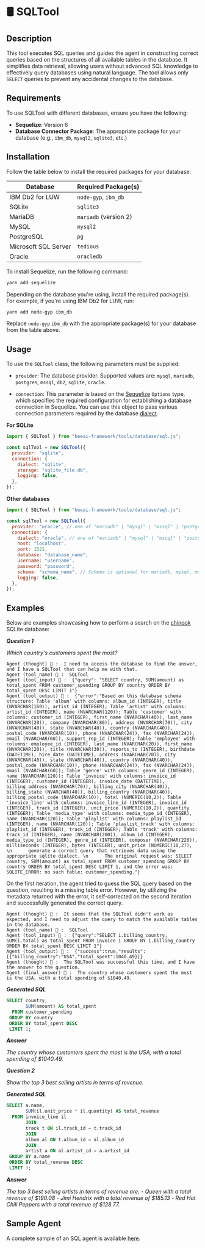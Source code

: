 # 🛢️ SQLTool

## Description

This tool executes SQL queries and guides the agent in constructing correct queries based on the structures of all available tables in the database. It simplifies data retrieval, allowing users without advanced SQL knowledge to effectively query databases using natural language. The tool allows only `SELECT` queries to prevent any accidental changes to the database.

## Requirements

To use SQLTool with different databases, ensure you have the following:

- **Sequelize**: Version 6
- **Database Connector Package**: The appropriate package for your database (e.g., `ibm_db`, `mysql2`, `sqlite3`, etc.)

## Installation

Follow the table below to install the required packages for your database:

| Database             | Required Package(s)   |
| -------------------- | --------------------- |
| IBM Db2 for LUW      | `node-gyp`, `ibm_db`  |
| SQLite               | `sqlite3`             |
| MariaDB              | `mariadb` (version 2) |
| MySQL                | `mysql2`              |
| PostgreSQL           | `pg`                  |
| Microsoft SQL Server | `tedious`             |
| Oracle               | `oracledb`            |

To install Sequelize, run the following command:

```bash
yarn add sequelize
```

Depending on the database you're using, install the required package(s). For example, if you're using IBM Db2 for LUW, run:

```bash
yarn add node-gyp ibm_db
```

Replace `node-gyp` `ibm_db` with the appropriate package(s) for your database from the table above.

## Usage

To use the `SQLTool` class, the following parameters must be supplied:

- `provider`: The database provider. Supported values are: `mysql`, `mariadb`, `postgres`, `mssql`, `db2`, `sqlite`, `oracle`.

- `connection`: This parameter is based on the [Sequelize](https://sequelize.org/api/v6/class/src/sequelize.js~sequelize#instance-constructor-constructor) `Options` type, which specifies the required configuration for establishing a database connection in Sequelize. You can use this object to pass various connection parameters required by the database [dialect](https://sequelize.org/docs/v6/other-topics/dialect-specific-things/).

**For SQLite**

```js
import { SQLTool } from "beeai-framework/tools/database/sql.js";

const sqlTool = new SQLTool({
  provider: "sqlite",
  connection: {
    dialect: "sqlite",
    storage: "sqlite_file.db",
    logging: false,
  },
});
```

**Other databases**

```js
import { SQLTool } from "beeai-framework/tools/database/sql.js";

const sqlTool = new SQLTool({
  provider: "oracle", // one of "mariadb" | "mysql" | "mssql" | "postgres" | "db2"
  connection: {
    dialect: "oracle", // one of "mariadb" | "mysql" | "mssql" | "postgres" | "db2"
    host: "localhost",
    port: 1521,
    database: "database_name",
    username: "username",
    password: "password",
    schema: "schema_name", // Schema is optional for mariadb, mysql, mssql, postgres
    logging: false,
  },
});
```

## Examples

Below are examples showcasing how to perform a search on the [chinook](https://github.com/lerocha/chinook-database) SQLite database:

**_Question 1_**

_Which country's customers spent the most?_

```
Agent (thought) 🤖 :  I need to access the database to find the answer, and I have a SQLTool that can help me with that.
Agent (tool_name) 🤖 :  SQLTool
Agent (tool_input) 🤖 :  {"query": "SELECT country, SUM(amount) as total_spent FROM customer_spending GROUP BY country ORDER BY total_spent DESC LIMIT 1"}
Agent (tool_output) 🤖 :  {"error":"Based on this database schema structure: Table 'album' with columns: album_id (INTEGER), title (NVARCHAR(160)), artist_id (INTEGER); Table 'artist' with columns: artist_id (INTEGER), name (NVARCHAR(120)); Table 'customer' with columns: customer_id (INTEGER), first_name (NVARCHAR(40)), last_name (NVARCHAR(20)), company (NVARCHAR(80)), address (NVARCHAR(70)), city (NVARCHAR(40)), state (NVARCHAR(40)), country (NVARCHAR(40)), postal_code (NVARCHAR(10)), phone (NVARCHAR(24)), fax (NVARCHAR(24)), email (NVARCHAR(60)), support_rep_id (INTEGER); Table 'employee' with columns: employee_id (INTEGER), last_name (NVARCHAR(20)), first_name (NVARCHAR(20)), title (NVARCHAR(30)), reports_to (INTEGER), birthdate (DATETIME), hire_date (DATETIME), address (NVARCHAR(70)), city (NVARCHAR(40)), state (NVARCHAR(40)), country (NVARCHAR(40)), postal_code (NVARCHAR(10)), phone (NVARCHAR(24)), fax (NVARCHAR(24)), email (NVARCHAR(60)); Table 'genre' with columns: genre_id (INTEGER), name (NVARCHAR(120)); Table 'invoice' with columns: invoice_id (INTEGER), customer_id (INTEGER), invoice_date (DATETIME), billing_address (NVARCHAR(70)), billing_city (NVARCHAR(40)), billing_state (NVARCHAR(40)), billing_country (NVARCHAR(40)), billing_postal_code (NVARCHAR(10)), total (NUMERIC(10,2)); Table 'invoice_line' with columns: invoice_line_id (INTEGER), invoice_id (INTEGER), track_id (INTEGER), unit_price (NUMERIC(10,2)), quantity (INTEGER); Table 'media_type' with columns: media_type_id (INTEGER), name (NVARCHAR(120)); Table 'playlist' with columns: playlist_id (INTEGER), name (NVARCHAR(120)); Table 'playlist_track' with columns: playlist_id (INTEGER), track_id (INTEGER); Table 'track' with columns: track_id (INTEGER), name (NVARCHAR(200)), album_id (INTEGER), media_type_id (INTEGER), genre_id (INTEGER), composer (NVARCHAR(220)), milliseconds (INTEGER), bytes (INTEGER), unit_price (NUMERIC(10,2)), \n      generate a correct query that retrieves data using the appropriate sqlite dialect. \n      The original request was: SELECT country, SUM(amount) as total_spent FROM customer_spending GROUP BY country ORDER BY total_spent DESC LIMIT 1, and the error was: SQLITE_ERROR: no such table: customer_spending."}
```

On the first iteration, the agent tried to guess the SQL query based on the question, resulting in a missing table error. However, by utilizing the metadata returned with the error, it self-corrected on the second iteration and successfully generated the correct query.

```
Agent (thought) 🤖 :  It seems that the SQLTool didn't work as expected, and I need to adjust the query to match the available tables in the database.
Agent (tool_name) 🤖 :  SQLTool
Agent (tool_input) 🤖 :  {"query":"SELECT i.billing_country, SUM(i.total) as total_spent FROM invoice i GROUP BY i.billing_country ORDER BY total_spent DESC LIMIT 1"}
Agent (tool_output) 🤖 :  {"success":true,"results":[{"billing_country":"USA","total_spent":1040.49}]}
Agent (thought) 🤖 :  The SQLTool was successful this time, and I have the answer to the question.
Agent (final_answer) 🤖 :  The country whose customers spent the most is the USA, with a total spending of $1040.49.
```

**_Generated SQL_**

```sql
SELECT country,
       SUM(amount) AS total_spent
  FROM customer_spending
 GROUP BY country
 ORDER BY total_spent DESC
 LIMIT 1;
```

**_Answer_**

_The country whose customers spent the most is the USA, with a total spending of $1040.49._

**_Question 2_**

_Show the top 3 best selling artists in terms of revenue._

**_Generated SQL_**

```sql
SELECT a.name,
       SUM(il.unit_price * il.quantity) AS total_revenue
  FROM invoice_line il
       JOIN
       track t ON il.track_id = t.track_id
       JOIN
       album al ON t.album_id = al.album_id
       JOIN
       artist a ON al.artist_id = a.artist_id
 GROUP BY a.name
 ORDER BY total_revenue DESC
 LIMIT 3;
```

**_Answer_**

_The top 3 best selling artists in terms of revenue are:_
_- Queen with a total revenue of \$190.08_
_- Jimi Hendrix with a total revenue of \$185.13_
_- Red Hot Chili Peppers with a total revenue of \$128.77._

## Sample Agent

A complete sample of an SQL agent is available [here](https://github.com/i-am-bee/beeai-framework/tree/main/typescript/examples/agents/sql.ts).
